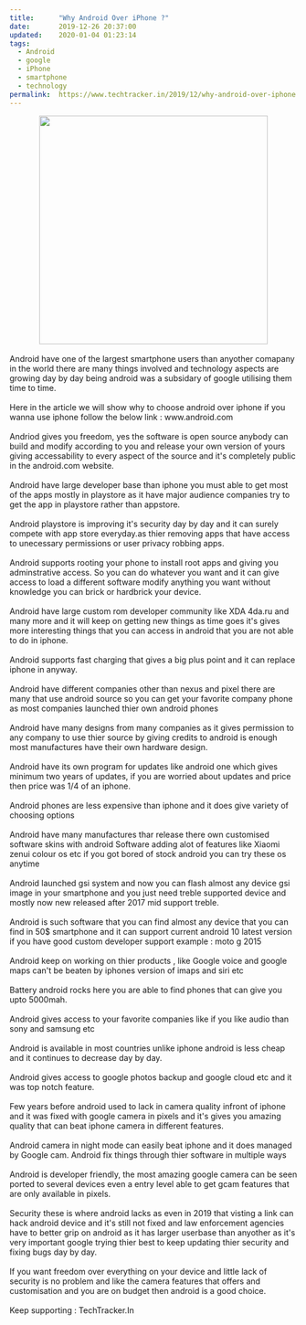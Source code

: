 ```yaml
---
title:		"Why Android Over iPhone ?"
date:		2019-12-26 20:37:00
updated:	2020-01-04 01:23:14
tags: 
  - Android
  - google
  - iPhone
  - smartphone
  - technology	
permalink:	https://www.techtracker.in/2019/12/why-android-over-iphone.html
---
```


<div><div class="separator" style="clear: both; text-align: center;"><div class="separator" style="clear: both; text-align: center;"><div class="separator" style="clear: both; text-align: center;">
  <a href="https://lh3.googleusercontent.com/-MGK44O2Y8Rc/Xg-bpeoLOzI/AAAAAAAAAfE/n-78nerScWUjlRy3rqPcsLuty4YYkbR2gCLcBGAsYHQ/s1600/1578081181907005-0.png" imageanchor="1" style="margin-left: 1em; margin-right: 1em;">
    <img border="0" src="https://lh3.googleusercontent.com/-MGK44O2Y8Rc/Xg-bpeoLOzI/AAAAAAAAAfE/n-78nerScWUjlRy3rqPcsLuty4YYkbR2gCLcBGAsYHQ/s1600/1578081181907005-0.png" width="400">
  </a>
</div></div></div></div><div><br></div>Android have one of the largest smartphone users than anyother comapany in the world there are many things involved and technology aspects are growing day by day being android was a subsidary of google utilising them time to time.<div><br></div><div>Here in the article we will show why to choose android over iphone if you wanna use iphone follow the below link : www.android.com</div><div><br></div><div>Andriod gives you freedom, yes the software is open source anybody can build and modify according to you and release your own version of yours giving accessability to every aspect of the source and it's completely public in the android.com website.</div><div><br></div><div>Android have large developer base than iphone you must able to get most of the apps mostly in playstore as it have major audience companies try to get the app in playstore rather than appstore.</div><div><br></div><div>Android playstore is improving it's security day by day and it can surely compete with app store everyday.as thier removing apps that have access to unecessary permissions or user privacy robbing apps.</div><div><br></div><div>Android supports rooting your phone to install root apps and giving you adminstrative access. So you can do whatever you want and it can give access to load a different software modify anything you want without knowledge you can brick or hardbrick your device.</div><div><br></div><div>Android have large custom rom developer community like XDA 4da.ru and many more and it will keep on getting new things as time goes it's gives more interesting things that you can access in android that you are not able to do in iphone.</div><div><br></div><div>Android supports fast charging that gives a big plus point and it can replace iphone in anyway.</div><div><br></div><div>Android have different companies other than nexus and pixel there are many that use android source so you can get your favorite company phone as most companies launched thier own android phones</div><div><br></div><div>Android have many designs from many companies as it gives permission to any company to use thier source by giving credits to android is enough most manufactures have their own hardware design.</div><div><br></div><div>Android have its own program for updates like android one which gives minimum two years of updates, if you are worried about updates and price then price was 1/4 of an iphone.</div><div><br></div><div>Android phones&nbsp;are less expensive than iphone and it does give variety of choosing options&nbsp;</div><div><br></div><div>Android have many manufactures thar release there own customised software skins with android Software adding alot of features like Xiaomi zenui colour os etc if you got bored of stock android you can try these os anytime</div><div><br></div><div>Android launched gsi system and now you can flash almost any device gsi image in your smartphone and you just need treble supported device and mostly now new released after 2017 mid support treble.</div><div><br></div><div>Android is such software that you can find almost any device that you can find in 50$ smartphone and it can support current android 10 latest version if you have good custom developer support example : moto g 2015</div><div><br></div><div>Android keep on working on thier products , like Google voice and google maps can't be beaten by iphones version of imaps and siri etc</div><div><br></div><div>Battery android rocks here you are able to find phones that can give you upto 5000mah.</div><div><br></div><div>Android gives access to your favorite companies like if you like audio than sony and samsung etc</div><div><br></div><div>Android is available in most countries unlike iphone android is less cheap and it continues to decrease day by day.</div><div><br></div><div>Android gives access to google photos backup and google cloud etc and it was top notch feature.</div><div><br></div><div>Few years before android used to lack in camera quality infront of iphone and it was fixed with google camera in pixels and it's gives you amazing quality that can beat iphone camera in different features.</div><div><br></div><div>Android camera in night mode can easily beat iphone and it does managed by Google cam. Android fix things through thier software in multiple ways&nbsp;</div><div><br></div><div>Android is developer friendly, the most amazing google camera can be seen ported to several devices even a entry level able to get gcam features that are only available in pixels.</div><div><br></div><div>Security these is where android lacks as even in 2019 that visting a link can hack android device and it's still not fixed and law enforcement agencies have to better grip on android as it has larger userbase than anyother as it's very important google trying thier best to keep updating thier security and fixing bugs day by day.</div><div><br></div><div>If you want freedom over everything on your device and little lack of security is no problem and like the camera features that offers and customisation and you are on budget then android is a good choice.</div><div><br></div><div>Keep supporting : TechTracker.In</div>
<!-- no comments on this post -->